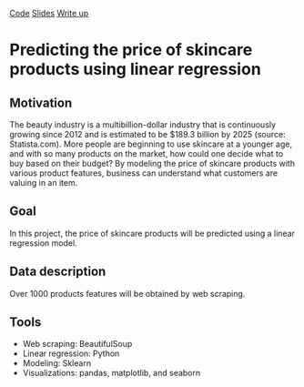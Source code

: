 [Code](https://github.com/lee-jin81/metis_project_2_regression/blob/main/Project2_Part1_webscraping.ipynb)
[Slides](https://github.com/lee-jin81/metis_project_2_regression/blob/main/project_2_regression_JL.pdf)
[Write up](https://github.com/lee-jin81/metis_project_2_regression/blob/main/project_2_writeup_JL.docx)

# Predicting the price of skincare products using linear regression
## Motivation
The beauty industry is a multibillion-dollar industry that is continuously growing since 2012 and is estimated to be $189.3 billion by 2025 (source: Statista.com). More people are beginning to use skincare at a younger age, and with so many products on the market, how could one decide what to buy based on their budget? By modeling the price of skincare products with various product features, business can understand what customers are valuing in an item. 

## Goal
In this project, the price of skincare products will be predicted using a linear regression model.  

## Data description
Over 1000 products features will be obtained by web scraping. 

## Tools
* Web scraping: BeautifulSoup 
* Linear regression: Python
* Modeling: Sklearn
* Visualizations: pandas, matplotlib, and seaborn

